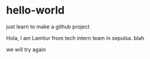 # hello-world
just learn to make a github project

Hola,
I am Lamtiur from tech intern team in sepulsa.
blah

we will try again
